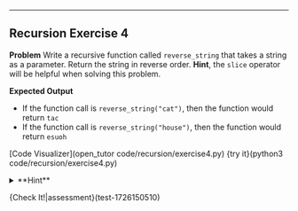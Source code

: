 ----------

## Recursion Exercise 4

**Problem**
Write a recursive function called `reverse_string` that takes a string as a parameter. Return the string in reverse order. **Hint**, the `slice` operator will be helpful when solving this problem.

**Expected Output**
* If the function call is `reverse_string("cat")`, then the function would return `tac`
* If the function call is `reverse_string("house")`, then the function would return `esuoh`

[Code Visualizer](open_tutor code/recursion/exercise4.py)
{try it}(python3 code/recursion/exercise4.py)

<details><summary>**Hint**</summary>The recursive pattern is to take the last character from the string and pass the string (minus the last character) to the function.</details>

{Check It!|assessment}(test-1726150510)
